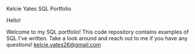 Kelcie Yates SQL Portfolio

Hello!

Welcome to my SQL portfolio! This code repository contains examples of SQL I've written. Take a look around and reach out to me if you have any questions! kelcie.yates26@gmail.com
